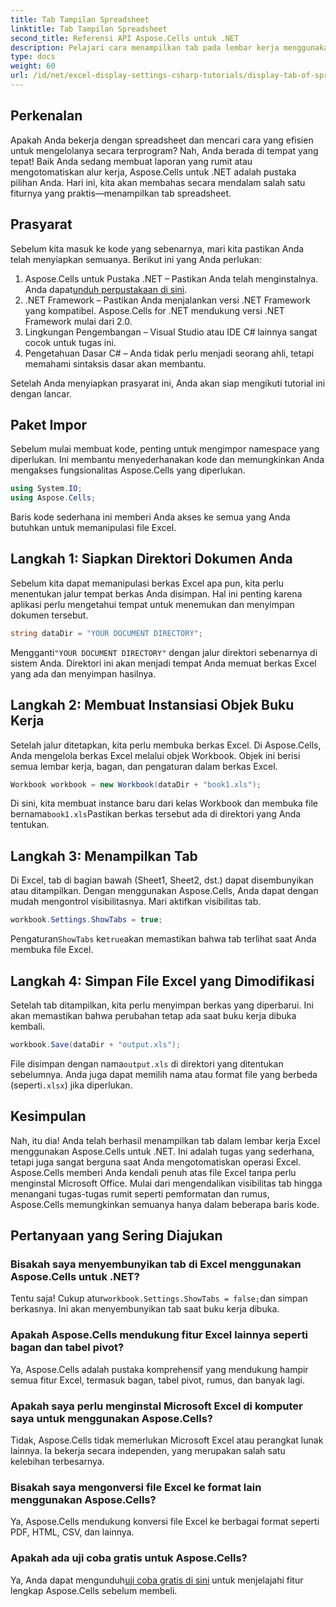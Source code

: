 ```yaml
---
title: Tab Tampilan Spreadsheet
linktitle: Tab Tampilan Spreadsheet
second_title: Referensi API Aspose.Cells untuk .NET
description: Pelajari cara menampilkan tab pada lembar kerja menggunakan Aspose.Cells untuk .NET dalam panduan langkah demi langkah ini. Kuasai otomatisasi Excel dengan mudah dalam C#.
type: docs
weight: 60
url: /id/net/excel-display-settings-csharp-tutorials/display-tab-of-spreadsheet/
---
```

## Perkenalan

Apakah Anda bekerja dengan spreadsheet dan mencari cara yang efisien untuk mengelolanya secara terprogram? Nah, Anda berada di tempat yang tepat! Baik Anda sedang membuat laporan yang rumit atau mengotomatiskan alur kerja, Aspose.Cells untuk .NET adalah pustaka pilihan Anda. Hari ini, kita akan membahas secara mendalam salah satu fiturnya yang praktis—menampilkan tab spreadsheet.

## Prasyarat

Sebelum kita masuk ke kode yang sebenarnya, mari kita pastikan Anda telah menyiapkan semuanya. Berikut ini yang Anda perlukan:

1. Aspose.Cells untuk Pustaka .NET – Pastikan Anda telah menginstalnya. Anda dapat[unduh perpustakaan di sini](https://releases.aspose.com/cells/net/).
2. .NET Framework – Pastikan Anda menjalankan versi .NET Framework yang kompatibel. Aspose.Cells for .NET mendukung versi .NET Framework mulai dari 2.0.
3. Lingkungan Pengembangan – Visual Studio atau IDE C# lainnya sangat cocok untuk tugas ini.
4. Pengetahuan Dasar C# – Anda tidak perlu menjadi seorang ahli, tetapi memahami sintaksis dasar akan membantu.

Setelah Anda menyiapkan prasyarat ini, Anda akan siap mengikuti tutorial ini dengan lancar.

## Paket Impor

Sebelum mulai membuat kode, penting untuk mengimpor namespace yang diperlukan. Ini membantu menyederhanakan kode dan memungkinkan Anda mengakses fungsionalitas Aspose.Cells yang diperlukan.

```csharp
using System.IO;
using Aspose.Cells;
```

Baris kode sederhana ini memberi Anda akses ke semua yang Anda butuhkan untuk memanipulasi file Excel.

## Langkah 1: Siapkan Direktori Dokumen Anda

Sebelum kita dapat memanipulasi berkas Excel apa pun, kita perlu menentukan jalur tempat berkas Anda disimpan. Hal ini penting karena aplikasi perlu mengetahui tempat untuk menemukan dan menyimpan dokumen tersebut.

```csharp
string dataDir = "YOUR DOCUMENT DIRECTORY";
```

 Mengganti`"YOUR DOCUMENT DIRECTORY"` dengan jalur direktori sebenarnya di sistem Anda. Direktori ini akan menjadi tempat Anda memuat berkas Excel yang ada dan menyimpan hasilnya.

## Langkah 2: Membuat Instansiasi Objek Buku Kerja

Setelah jalur ditetapkan, kita perlu membuka berkas Excel. Di Aspose.Cells, Anda mengelola berkas Excel melalui objek Workbook. Objek ini berisi semua lembar kerja, bagan, dan pengaturan dalam berkas Excel.

```csharp
Workbook workbook = new Workbook(dataDir + "book1.xls");
```

 Di sini, kita membuat instance baru dari kelas Workbook dan membuka file bernama`book1.xls`Pastikan berkas tersebut ada di direktori yang Anda tentukan.

## Langkah 3: Menampilkan Tab

Di Excel, tab di bagian bawah (Sheet1, Sheet2, dst.) dapat disembunyikan atau ditampilkan. Dengan menggunakan Aspose.Cells, Anda dapat dengan mudah mengontrol visibilitasnya. Mari aktifkan visibilitas tab.

```csharp
workbook.Settings.ShowTabs = true;
```

 Pengaturan`ShowTabs` ke`true`akan memastikan bahwa tab terlihat saat Anda membuka file Excel.

## Langkah 4: Simpan File Excel yang Dimodifikasi

Setelah tab ditampilkan, kita perlu menyimpan berkas yang diperbarui. Ini akan memastikan bahwa perubahan tetap ada saat buku kerja dibuka kembali.

```csharp
workbook.Save(dataDir + "output.xls");
```

 File disimpan dengan nama`output.xls` di direktori yang ditentukan sebelumnya. Anda juga dapat memilih nama atau format file yang berbeda (seperti`.xlsx`) jika diperlukan.

## Kesimpulan

Nah, itu dia! Anda telah berhasil menampilkan tab dalam lembar kerja Excel menggunakan Aspose.Cells untuk .NET. Ini adalah tugas yang sederhana, tetapi juga sangat berguna saat Anda mengotomatiskan operasi Excel. Aspose.Cells memberi Anda kendali penuh atas file Excel tanpa perlu menginstal Microsoft Office. Mulai dari mengendalikan visibilitas tab hingga menangani tugas-tugas rumit seperti pemformatan dan rumus, Aspose.Cells memungkinkan semuanya hanya dalam beberapa baris kode.

## Pertanyaan yang Sering Diajukan

### Bisakah saya menyembunyikan tab di Excel menggunakan Aspose.Cells untuk .NET?
 Tentu saja! Cukup atur`workbook.Settings.ShowTabs = false;`dan simpan berkasnya. Ini akan menyembunyikan tab saat buku kerja dibuka.

### Apakah Aspose.Cells mendukung fitur Excel lainnya seperti bagan dan tabel pivot?
Ya, Aspose.Cells adalah pustaka komprehensif yang mendukung hampir semua fitur Excel, termasuk bagan, tabel pivot, rumus, dan banyak lagi.

### Apakah saya perlu menginstal Microsoft Excel di komputer saya untuk menggunakan Aspose.Cells?
Tidak, Aspose.Cells tidak memerlukan Microsoft Excel atau perangkat lunak lainnya. Ia bekerja secara independen, yang merupakan salah satu kelebihan terbesarnya.

### Bisakah saya mengonversi file Excel ke format lain menggunakan Aspose.Cells?
Ya, Aspose.Cells mendukung konversi file Excel ke berbagai format seperti PDF, HTML, CSV, dan lainnya.

### Apakah ada uji coba gratis untuk Aspose.Cells?
 Ya, Anda dapat mengunduh[uji coba gratis di sini](https://releases.aspose.com/) untuk menjelajahi fitur lengkap Aspose.Cells sebelum membeli.